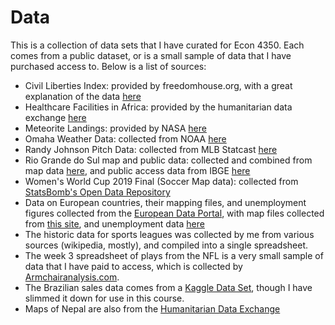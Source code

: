 # Data

This is a collection of data sets that I have curated for Econ 4350. Each comes from a public dataset, or is a small sample of data that I have purchased access to. Below is a list of sources:

- Civil Liberties Index: provided by freedomhouse.org, with a great explanation of the data [here](https://xmarquez.github.io/democracyData/reference/download_fh.html)
- Healthcare Facilities in Africa: provided by the humanitarian data exchange [here](https://data.humdata.org/dataset/health-facilities-in-sub-saharan-africa)
- Meteorite Landings: provided by NASA [here](https://data.nasa.gov/Space-Science/Meteorite-Landings/gh4g-9sfh)
- Omaha Weather Data: collected from NOAA [here](https://www.ncdc.noaa.gov/cdo-web/datatools/findstation)
- Randy Johnson Pitch Data: collected from MLB Statcast [here](https://baseballsavant.mlb.com/statcast_search)
- Rio Grande do Sul map and public data: collected and combined from map data [here](https://github.com/tbrugz/geodata-br), and public access data from IBGE [here](https://www.ibge.gov.br/estatisticas/downloads-estatisticas.html)
- Women's World Cup 2019 Final (Soccer Map data): collected from [StatsBomb's Open Data Repository](https://github.com/statsbomb/open-data)
- Data on European countries, their mapping files, and unemployment figures collected from the [European Data Portal](https://www.europeandataportal.eu/en), with map files collected from [this site](https://ec.europa.eu/eurostat/web/nuts/nuts-maps), and unemployment data [here](https://www.europeandataportal.eu/data/eu-international-datasets?locale=en&minScoring=0&query=unemployment&page=1)
- The historic data for sports leagues was collected by me from various sources (wikipedia, mostly), and compiled into a single spreadsheet.
- The week 3 spreadsheet of plays from the NFL is a very small sample of data that I have paid to access, which is collected by [Armchairanalysis.com](https://www.armchairanalysis.com/nfl-data.php).
- The Brazilian sales data comes from a [Kaggle Data Set](https://www.kaggle.com/olistbr/brazilian-ecommerce/home), though I have slimmed it down for use in this course.
- Maps of Nepal are also from the [Humanitarian Data Exchange](https://data.humdata.org/dataset/admin-shapefiles-of-nepal-mofald)